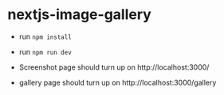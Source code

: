 # nextjs-image-gallery
* run `npm install`
* run `npm run dev`

* Screenshot page should turn up on http://localhost:3000/
* gallery page should turn up on http://localhost:3000/gallery
